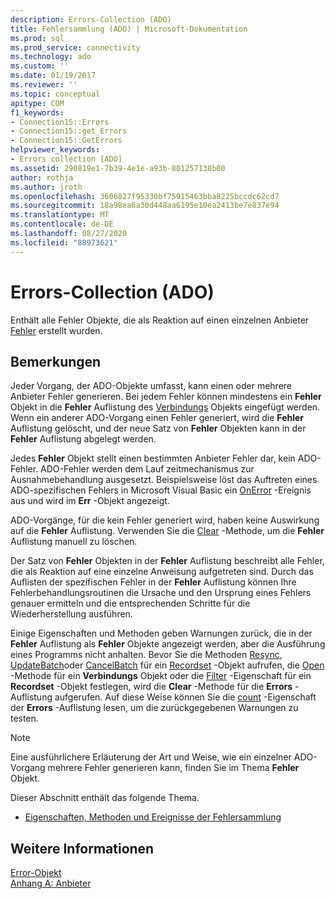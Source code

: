 ```yaml
---
description: Errors-Collection (ADO)
title: Fehlersammlung (ADO) | Microsoft-Dokumentation
ms.prod: sql
ms.prod_service: connectivity
ms.technology: ado
ms.custom: ''
ms.date: 01/19/2017
ms.reviewer: ''
ms.topic: conceptual
apitype: COM
f1_keywords:
- Connection15::Errors
- Connection15::get_Errors
- Connection15::GetErrors
helpviewer_keywords:
- Errors collection [ADO]
ms.assetid: 290819e1-7b39-4e1e-a93b-801257138b00
author: rothja
ms.author: jroth
ms.openlocfilehash: 3606827f95330bf75915463bba8225bccdc62cd7
ms.sourcegitcommit: 18a98ea6a30d448aa6195e10ea2413be7e837e94
ms.translationtype: MT
ms.contentlocale: de-DE
ms.lasthandoff: 08/27/2020
ms.locfileid: "88973621"
---
```

# <a name="errors-collection-ado"></a>Errors-Collection (ADO)
Enthält alle Fehler Objekte, die als Reaktion auf einen einzelnen Anbieter [Fehler](../../../ado/reference/ado-api/error-object.md) erstellt wurden.  
  
## <a name="remarks"></a>Bemerkungen  
 Jeder Vorgang, der ADO-Objekte umfasst, kann einen oder mehrere Anbieter Fehler generieren. Bei jedem Fehler können mindestens ein **Fehler** Objekt in die **Fehler** Auflistung des [Verbindungs](../../../ado/reference/ado-api/connection-object-ado.md) Objekts eingefügt werden. Wenn ein anderer ADO-Vorgang einen Fehler generiert, wird die **Fehler** Auflistung gelöscht, und der neue Satz von **Fehler** Objekten kann in der **Fehler** Auflistung abgelegt werden.  
  
 Jedes **Fehler** Objekt stellt einen bestimmten Anbieter Fehler dar, kein ADO-Fehler. ADO-Fehler werden dem Lauf zeitmechanismus zur Ausnahmebehandlung ausgesetzt. Beispielsweise löst das Auftreten eines ADO-spezifischen Fehlers in Microsoft Visual Basic ein [OnError](../../../ado/reference/rds-api/onerror-event-rds.md) -Ereignis aus und wird im **Err** -Objekt angezeigt.  
  
 ADO-Vorgänge, für die kein Fehler generiert wird, haben keine Auswirkung auf die **Fehler** Auflistung. Verwenden Sie die [Clear](../../../ado/reference/ado-api/clear-method-ado.md) -Methode, um die **Fehler** Auflistung manuell zu löschen.  
  
 Der Satz von **Fehler** Objekten in der **Fehler** Auflistung beschreibt alle Fehler, die als Reaktion auf eine einzelne Anweisung aufgetreten sind. Durch das Auflisten der spezifischen Fehler in der **Fehler** Auflistung können Ihre Fehlerbehandlungsroutinen die Ursache und den Ursprung eines Fehlers genauer ermitteln und die entsprechenden Schritte für die Wiederherstellung ausführen.  
  
 Einige Eigenschaften und Methoden geben Warnungen zurück, die in der **Fehler** Auflistung als **Fehler** Objekte angezeigt werden, aber die Ausführung eines Programms nicht anhalten. Bevor Sie die Methoden [Resync](../../../ado/reference/ado-api/resync-method.md), [UpdateBatch](../../../ado/reference/ado-api/updatebatch-method.md)oder [CancelBatch](../../../ado/reference/ado-api/cancelbatch-method-ado.md) für ein [Recordset](../../../ado/reference/ado-api/recordset-object-ado.md) -Objekt aufrufen, die [Open](../../../ado/reference/ado-api/open-method-ado-connection.md) -Methode für ein **Verbindungs** Objekt oder die [Filter](../../../ado/reference/ado-api/filter-property.md) -Eigenschaft für ein **Recordset** -Objekt festlegen, wird die **Clear** -Methode für die **Errors** -Auflistung aufgerufen. Auf diese Weise können Sie die [count](../../../ado/reference/ado-api/count-property-ado.md) -Eigenschaft der **Errors** -Auflistung lesen, um die zurückgegebenen Warnungen zu testen.  
  
> [!NOTE]
>  Eine ausführlichere Erläuterung der Art und Weise, wie ein einzelner ADO-Vorgang mehrere Fehler generieren kann, finden Sie im Thema **Fehler** Objekt.  
  
 Dieser Abschnitt enthält das folgende Thema.  
  
-   [Eigenschaften, Methoden und Ereignisse der Fehlersammlung](../../../ado/reference/ado-api/errors-collection-properties-methods-and-events.md)  
  
## <a name="see-also"></a>Weitere Informationen  
 [Error-Objekt](../../../ado/reference/ado-api/error-object.md)   
 [Anhang A: Anbieter](../../../ado/guide/appendixes/appendix-a-providers.md)
